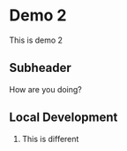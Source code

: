# Demo 2

This is demo 2

## Subheader

How are you doing?

## Local Development

1. This is different